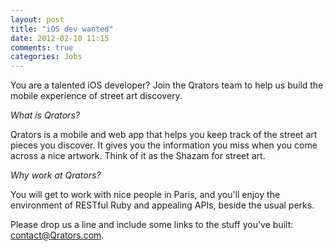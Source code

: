 ```yaml
---
layout: post
title: "iOS dev wanted"
date: 2012-02-10 11:15
comments: true
categories: Jobs
---
```


You are a talented iOS developer?
Join the Qrators team to help us build the mobile experience of street art discovery. 

*What is Qrators?*

Qrators is a mobile and web app that helps you keep track of the street art pieces you discover. It gives you the information you miss when you come across a nice artwork. Think of it as the Shazam for street art. 

*Why work at Qrators?*

You will get to work with nice people in Paris, and you'll enjoy the environment of RESTful Ruby and appealing APIs, beside the usual perks.

Please drop us a line and include some links to the stuff you've built: <a href="mailto:contact@Qrators.com">contact@Qrators.com</a>.